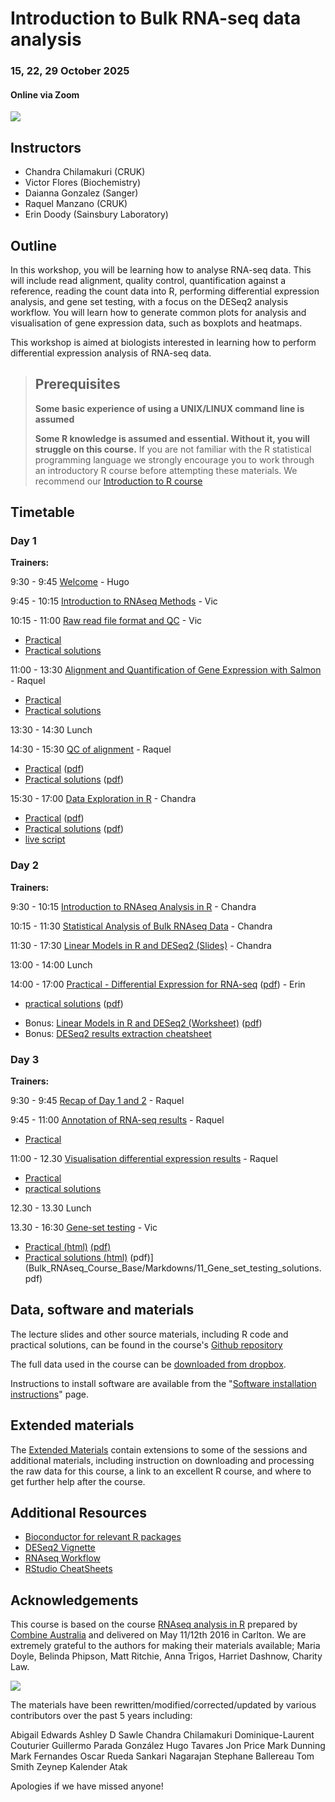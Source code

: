 # Introduction to Bulk RNA-seq data analysis
### 15, 22, 29 October 2025
#### Online via Zoom

![](Bulk_RNAseq_Course_Base/images/CRUK_Cambridge_Major_Centre_logo.jpg)

## Instructors

- Chandra Chilamakuri (CRUK)
- Victor Flores (Biochemistry)
- Daianna Gonzalez (Sanger)
- Raquel Manzano (CRUK)
- Erin Doody (Sainsbury Laboratory)

## Outline

In this workshop, you will be learning how to analyse RNA-seq data. This will
include read alignment, quality control, quantification against a reference,
reading the count data into R, performing differential expression analysis, and
gene set testing, with a focus on the DESeq2 analysis workflow. You will learn
how to generate common plots for analysis and visualisation of gene expression
data, such as boxplots and heatmaps.

This workshop is aimed at biologists interested in learning how to perform
differential expression analysis of RNA-seq data.

> ## Prerequisites
>
> __**Some basic experience of using a UNIX/LINUX command line is assumed**__
>
> __**Some R knowledge is assumed and essential. Without it, you will struggle on this course.**__
> If you are not familiar with the R statistical programming language we
> strongly encourage you to work through an introductory R course before
> attempting these materials.
> We recommend our [Introduction to R course](https://bioinformatics-core-shared-training.github.io/r-intro/)

## Timetable

### Day 1

**Trainers:** 

9:30 - 9:45 [Welcome](https://docs.google.com/presentation/d/13mwQfPCpYzj0iz5EyTQHXRd1KNwfds2ILdY8EiK2020/edit?usp=sharing) - Hugo

9:45 - 10:15 [Introduction to RNAseq Methods](Bulk_RNAseq_Course_Base/Markdowns/01_Introduction_to_RNAseq_Methods.html) - Vic

10:15 - 11:00 [Raw read file format and QC](Bulk_RNAseq_Course_Base/Markdowns/02_FastQC_introduction.html) - Vic

  - [Practical](Bulk_RNAseq_Course_Base/Markdowns/02_FastQC_practical.html)
  - [Practical solutions](Bulk_RNAseq_Course_Base/Markdowns/02_FastQC_solutions.html)

11:00 - 13:30 [Alignment and Quantification of Gene Expression with Salmon](Bulk_RNAseq_Course_Base/Markdowns/03_Quantification_with_Salmon_introduction.html) - Raquel

  - [Practical](Bulk_RNAseq_Course_Base/Markdowns/03_Quantification_with_Salmon_practical.html)
  - [Practical solutions](Bulk_RNAseq_Course_Base/Markdowns/03_Quantification_with_Salmon_solutions.html)

13:30 - 14:30 Lunch

14:30 - 15:30 [QC of alignment](Bulk_RNAseq_Course_Base/Markdowns/04_Quality_Control_introduction.html) - Raquel

  - [Practical](Bulk_RNAseq_Course_Base/Markdowns/04_Quality_Control_practical.html) ([pdf](Bulk_RNAseq_Course_Base/Markdowns/04_Quality_Control_practical.pdf))  
  - [Practical solutions](Bulk_RNAseq_Course_Base/Markdowns/04_Quality_Control_solutions.html) ([pdf](Bulk_RNAseq_Course_Base/Markdowns/04_Quality_Control_solutions.pdf))

15:30 - 17:00 [Data Exploration in R](Bulk_RNAseq_Course_Base/Markdowns/05_Data_Exploration_Slides.html) - Chandra

  - [Practical](Bulk_RNAseq_Course_Base/Markdowns/05_Data_Exploration.html) ([pdf](Bulk_RNAseq_Course_Base/Markdowns/05_Data_Exploration.pdf))
  - [Practical solutions](Bulk_RNAseq_Course_Base/Markdowns/05_Data_Exploration_solutions.html) ([pdf](Bulk_RNAseq_Course_Base/Markdowns/05_Data_Exploration_solutions.pdf))
  - [live script](live_scripts/data_exploration.R)


### Day 2

**Trainers:** 

9:30 - 10:15  [Introduction to RNAseq Analysis in R](Bulk_RNAseq_Course_Base/Markdowns/06_Introduction_to_RNAseq_Analysis_in_R.html) - Chandra

10:15 - 11:30 [Statistical Analysis of Bulk RNAseq Data](Bulk_RNAseq_Course_Base/additional_scripts_and_materials/07_Statistics_1.pdf) - Chandra

11:30 - 17:30 [Linear Models in R and DESeq2 (Slides)](Bulk_RNAseq_Course_Base/additional_scripts_and_materials/07_Statistics_2.pdf) - Chandra

13:00 - 14:00 Lunch

14:00 - 17:00  [Practical - Differential Expression for RNA-seq](Bulk_RNAseq_Course_Base/Markdowns/08_DE_analysis_with_DESeq2.html) ([pdf](Bulk_RNAseq_Course_Base/Markdowns/08_DE_analysis_with_DESeq2.pdf)) - Erin
  - [practical solutions](Bulk_RNAseq_Course_Base/Markdowns/08_DE_analysis_with_DESeq2_solutions.html) ([pdf](Bulk_RNAseq_Course_Base/Markdowns/08_DE_analysis_with_DESeq2_solutions.pdf))   
  <!-- - [live script](live_scripts/DESeq2_script.R)  -->
  
  - Bonus: [Linear Models in R and DESeq2 (Worksheet)](Bulk_RNAseq_Course_Base/Markdowns/07_Linear_Models.html) ([pdf](Bulk_RNAseq_Course_Base/Markdowns/07_Linear_Models.pdf))  
  - Bonus: [DESeq2 results extraction cheatsheet](Bulk_RNAseq_Course_Base/additional_scripts_and_materials/DESeq2_results_cheatsheet.pdf)


### Day 3

**Trainers:** 

9:30 - 9:45 [Recap of Day 1 and 2](Bulk_RNAseq_Course_Base/additional_scripts_and_materials/Analysis_of_RNA-seq_data_day3recap.pdf) - Raquel

9:45 - 11:00 [Annotation of RNA-seq results](Bulk_RNAseq_Course_Base/Markdowns/09_Annotation_Slides.html) - Raquel
  - [Practical](Bulk_RNAseq_Course_Base/Markdowns/09_Annotation.html)
  <!-- - [live script](live_scripts/visualisation.R) -->

11:00 - 12.30 [Visualisation differential expression results](Bulk_RNAseq_Course_Base/Markdowns/10_Data_Visualisation_Slides.html) - Raquel

  - [Practical](Bulk_RNAseq_Course_Base/Markdowns/10_Data_Visualisation.html)
  - [practical solutions](Bulk_RNAseq_Course_Base/Markdowns/10_Data_Visualisation_solutions.html)
  <!-- - [live script](live_scripts/visualisation.R) -->

12.30 - 13.30 Lunch

13.30 - 16:30  [Gene-set testing](Bulk_RNAseq_Course_Base/Markdowns/11_Gene_set_testing_introduction.html) - Vic
   - [Practical (html)](Bulk_RNAseq_Course_Base/Markdowns/11_Gene_set_testing.html) [(pdf)](Bulk_RNAseq_Course_Base/Markdowns/11_Gene_set_testing.pdf)
  - [Practical solutions (html)](Bulk_RNAseq_Course_Base/Markdowns/11_Gene_set_testing_solutions.html) (pdf)](Bulk_RNAseq_Course_Base/Markdowns/11_Gene_set_testing_solutions.pdf)
  <!-- - [Live Script](live_scripts/GeneSet.R) -->


## Data, software and materials

The lecture slides and other source materials, including R code and
practical solutions, can be found in the course's [Github
repository](https://github.com/bioinformatics-core-shared-training/Bulk_RNASeq_Course_March23)

The full data used in the course can be [downloaded from dropbox](https://www.dropbox.com/sh/sz44que2vha44xw/AABISE1DdBSS6s_zLoW1vuCGa?st=z95zfjyg&dl=0). 

Instructions to install software are available from the "[Software installation instructions](Bulk_RNAseq_Course_Base/Markdowns/setup.html)" page.

## Extended materials

The [Extended Materials](Extended_index.md) contain extensions to some of the
sessions and additional materials, including instruction on downloading and
processing the raw data for this course, a link to an excellent R course, and
where to get further help after the course.

## Additional Resources

* [Bioconductor for relevant R packages](https://bioconductor.org/)
* [DESeq2 Vignette](https://bioconductor.org/packages/release/bioc/vignettes/DESeq2/inst/doc/DESeq2.html)  
* [RNAseq Workflow](http://master.bioconductor.org/packages/release/workflows/vignettes/rnaseqGene/inst/doc/rnaseqGene.html)  
* [RStudio CheatSheets](https://rstudio.com/resources/cheatsheets/)

## Acknowledgements

This course is based on the course [RNAseq analysis in
R](http://combine-australia.github.io/2016-05-11-RNAseq/) prepared by [Combine
Australia](https://combine.org.au/) and delivered on May 11/12th 2016 in
Carlton. We are extremely grateful to the authors for making their materials
available; Maria Doyle, Belinda Phipson, Matt Ritchie, Anna Trigos, Harriet
Dashnow, Charity Law.

![](Bulk_RNAseq_Course_Base/images/combine_banner_small.png)

The materials have been rewritten/modified/corrected/updated by various
contributors over the past 5 years including:

Abigail Edwards
Ashley D Sawle
Chandra Chilamakuri
Dominique-Laurent Couturier
Guillermo Parada González
Hugo Tavares
Jon Price
Mark Dunning
Mark Fernandes
Oscar Rueda
Sankari Nagarajan
Stephane Ballereau
Tom Smith
Zeynep Kalender Atak

Apologies if we have missed anyone!
